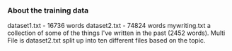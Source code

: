 ### About the training data

dataset1.txt - 16736 words
dataset2.txt - 74824 words
mywriting.txt a collection of some of the things I've written in the past (2452 words).
Multi File is dataset2.txt split up into ten different files based on the topic.
